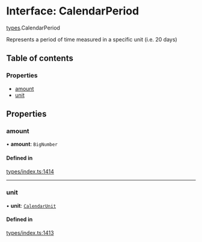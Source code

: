 # Interface: CalendarPeriod

[types](../wiki/types).CalendarPeriod

Represents a period of time measured in a specific unit (i.e. 20 days)

## Table of contents

### Properties

- [amount](../wiki/types.CalendarPeriod#amount)
- [unit](../wiki/types.CalendarPeriod#unit)

## Properties

### amount

• **amount**: `BigNumber`

#### Defined in

[types/index.ts:1414](https://github.com/PolymeshAssociation/polymesh-sdk/blob/3d14e829/src/types/index.ts#L1414)

___

### unit

• **unit**: [`CalendarUnit`](../wiki/types.CalendarUnit)

#### Defined in

[types/index.ts:1413](https://github.com/PolymeshAssociation/polymesh-sdk/blob/3d14e829/src/types/index.ts#L1413)
